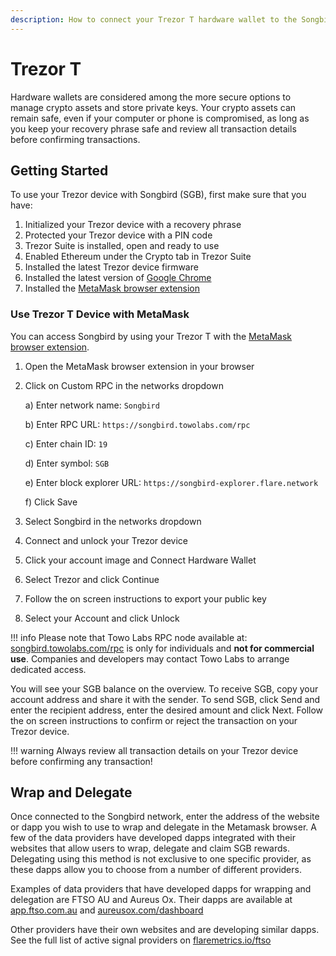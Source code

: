 ```yaml
---
description: How to connect your Trezor T hardware wallet to the Songbird network
---
```


# Trezor T

Hardware wallets are considered among the more secure options to manage crypto assets and store private keys. Your crypto assets can remain safe, even if your computer or phone is compromised, as long as you keep your recovery phrase safe and review all transaction details before confirming transactions.

## Getting Started

To use your Trezor device with Songbird (SGB), first make sure that you have:

1. Initialized your Trezor device with a recovery phrase
2. Protected your Trezor device with a PIN code
3. Trezor Suite is installed, open and ready to use
4. Enabled Ethereum under the Crypto tab in Trezor Suite
5. Installed the latest Trezor device firmware
6. Installed the latest version of [Google Chrome](https://www.google.com/chrome/)
7. Installed the [MetaMask browser extension](https://metamask.io/download.html)

### Use Trezor T Device with MetaMask

You can access Songbird by using your Trezor T with the [MetaMask browser extension](https://metamask.io/download.html).

1. Open the MetaMask browser extension in your browser
2. Click on Custom RPC in the networks dropdown

    a) Enter network name: ``Songbird``

    b) Enter RPC URL: ``https://songbird.towolabs.com/rpc``

    c) Enter chain ID: ``19``

    d) Enter symbol: ``SGB``

    e) Enter block explorer URL: ``https://songbird-explorer.flare.network``

    f) Click Save

3. Select Songbird in the networks dropdown
4. Connect and unlock your Trezor device
5. Click your account image and Connect Hardware Wallet
6. Select Trezor and click Continue
7. Follow the on screen instructions to export your public key
8. Select your Account and click Unlock

!!! info
    Please note that Towo Labs RPC node available at: [songbird.towolabs.com/rpc](https://songbird.towolabs.com/rpc) is only for individuals and **not for commercial use**. Companies and developers may contact Towo Labs to arrange dedicated access.

You will see your SGB balance on the overview. To receive SGB, copy your account address and share it with the sender. To send SGB, click Send and enter the recipient address, enter the desired amount and click Next. Follow the on screen instructions to confirm or reject the transaction on your Trezor device.

!!! warning
    Always review all transaction details on your Trezor device before confirming any transaction!

## Wrap and Delegate

Once connected to the Songbird network, enter the address of the website or dapp you wish to use to wrap and delegate in the Metamask browser. A few of the data providers have developed dapps integrated with their websites that allow users to wrap, delegate and claim SGB rewards. Delegating using this method is not exclusive to one specific provider, as these dapps allow you to choose from a number of different providers.

Examples of data providers that have developed dapps for wrapping and delegation are FTSO AU and Aureus Ox. Their dapps are available at [app.ftso.com.au](https://app.ftso.com.au/wrap) and [aureusox.com/dashboard](https://aureusox.com/dashboard)

Other providers have their own websites and are developing similar dapps. See the full list of active signal providers on [flaremetrics.io/ftso](https://flaremetrics.io/ftso)
